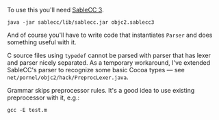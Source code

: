 To use this you'll need [SableCC 3](http://sablecc.org/).

    java -jar sablecc/lib/sablecc.jar objc2.sablecc3

And of course you'll have to write code that instantiates `Parser` and does something useful with it.

C source files using `typedef` cannot be parsed with parser that has lexer and parser nicely separated. As a temporary workaround, I've extended SableCC's parser to recognize some basic Cocoa types — see `net/pornel/objc2/hack/PreprocLexer.java`.

Grammar skips preprocessor rules. It's a good idea to use existing preprocessor with it, e.g.:

    gcc -E test.m

